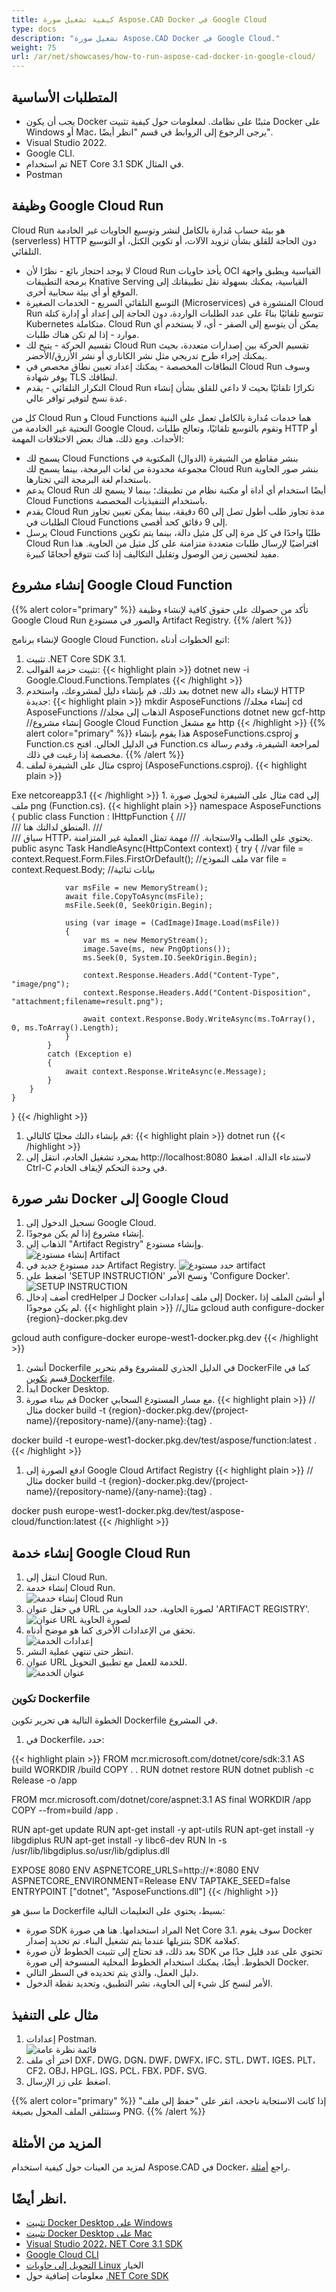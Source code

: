 ```yaml
---
title: كيفية تشغيل صورة Aspose.CAD Docker في Google Cloud
type: docs
description: "تشغيل صورة Aspose.CAD Docker في Google Cloud."
weight: 75
url: /ar/net/showcases/how-to-run-aspose-cad-docker-in-google-cloud/
---
```


## المتطلبات الأساسية

- يجب أن يكون Docker مثبتًا على نظامك. لمعلومات حول كيفية تثبيت Docker على Windows أو Mac، يرجى الرجوع إلى الروابط في قسم "انظر أيضًا".
- Visual Studio 2022.
- Google CLI.
- تم استخدام NET Core 3.1 SDK في المثال.
- Postman

## وظيفة Google Cloud Run

Cloud Run هو بيئة حساب مُدارة بالكامل لنشر وتوسيع الحاويات غير الخادمة (serverless) HTTP دون الحاجة للقلق بشأن تزويد الآلات، أو تكوين الكتل، أو التوسيع التلقائي.

- لا يوجد احتجاز بائع - نظرًا لأن Cloud Run يأخذ حاويات OCI القياسية ويطبق واجهة برمجة التطبيقات Knative Serving القياسية، يمكنك بسهولة نقل تطبيقاتك إلى الموقع أو أي بيئة سحابية أخرى.
- التوسع التلقائي السريع - الخدمات الصغيرة (Microservices) المنشورة في Cloud Run تتوسع تلقائيًا بناءً على عدد الطلبات الواردة، دون الحاجة إلى إعداد أو إدارة كتلة Kubernetes متكاملة. Cloud Run يمكن أن يتوسع إلى الصفر - أي، لا يستخدم أي موارد - إذا لم تكن هناك طلبات.
- تقسيم الحركة - يتيح لك Cloud Run تقسيم الحركة بين إصدارات متعددة، بحيث يمكنك إجراء طرح تدريجي مثل نشر الكاناري أو نشر الأزرق/الأخضر.
- النطاقات المخصصة - يمكنك إعداد تعيين نطاق مخصص في Cloud Run وسوف يوفر شهادة TLS لنطاقك.
- التكرار التلقائي - يقدم Cloud Run تكرارًا تلقائيًا بحيث لا داعي للقلق بشأن إنشاء عدة نسخ لتوفير توافر عالي.

كل من Cloud Run و Cloud Functions هما خدمات مُدارة بالكامل تعمل على البنية التحتية غير الخادمة من Google Cloud، وتقوم بالتوسع تلقائيًا، وتعالج طلبات HTTP أو الأحداث. ومع ذلك، هناك بعض الاختلافات المهمة:

- يسمح لك Cloud Functions بنشر مقاطع من الشيفرة (الدوال) المكتوبة في مجموعة محدودة من لغات البرمجة، بينما يسمح لك Cloud Run بنشر صور الحاوية باستخدام لغة البرمجة التي تختارها.
- يدعم Cloud Run أيضًا استخدام أي أداة أو مكتبة نظام من تطبيقك؛ بينما لا يسمح لك Cloud Functions باستخدام التنفيذيات المخصصة.
- يقدم Cloud Run مدة تجاوز طلب أطول تصل إلى 60 دقيقة، بينما يمكن تعيين تجاوز الطلبات في Cloud Functions إلى 9 دقائق كحد أقصى.
- يرسل Cloud Functions طلبًا واحدًا في كل مرة إلى كل مثيل دالة، بينما يتم تكوين Cloud Run افتراضيًا لإرسال طلبات متعددة متزامنة على كل مثيل من الحاوية. هذا مفيد لتحسين زمن الوصول وتقليل التكاليف إذا كنت تتوقع أحجامًا كبيرة.

## إنشاء مشروع Google Cloud Function

{{% alert color="primary" %}} 
تأكد من حصولك على حقوق كافية لإنشاء وظيفة Google Cloud Run والصور في مستودع Artifact Registry.
{{% /alert %}}

لإنشاء برنامج Google Cloud Function، اتبع الخطوات أدناه:

1. تثبيت .NET Core SDK 3.1.
1. تثبيت حزمة القوالب:
{{< highlight plain >}}
dotnet new -i Google.Cloud.Functions.Templates
{{< /highlight >}}
1. بعد ذلك، قم بإنشاء دليل لمشروعك، واستخدم dotnet new لإنشاء دالة HTTP جديدة:
{{< highlight plain >}}
mkdir AsposeFunctions //إنشاء مجلد
cd AsposeFunctions //الذهاب إلى مجلد AsposeFunctions
dotnet new gcf-http //إنشاء مشروع Google Cloud Function مع مشغل http
{{< /highlight >}}
{{% alert color="primary" %}} 
هذا يقوم بإنشاء AsposeFunctions.csproj و Function.cs في الدليل الحالي. افتح Function.cs لمراجعة الشيفرة، وقدم رسالة مخصصة إذا رغبت في ذلك.
{{% /alert %}}
1. مثال على الشيفرة لملف csproj (AsposeFunctions.csproj).
{{< highlight plain >}}
<Project Sdk="Microsoft.NET.Sdk">
  <PropertyGroup>
    <OutputType>Exe</OutputType>
    <TargetFramework>netcoreapp3.1</TargetFramework>
  </PropertyGroup>

  <ItemGroup>
    <PackageReference Include="Aspose.CAD" Version="22.7.0" />
    <PackageReference Include="Google.Cloud.Functions.Hosting" Version="1.0.0" />
  </ItemGroup>
</Project>
{{< /highlight >}}
1. مثال على الشيفرة لتحويل صورة cad إلى ملف png (Function.cs).
{{< highlight plain >}}
namespace AsposeFunctions
{
    public class Function : IHttpFunction
    {
        /// <summary>
        /// المنطق لدالتك هنا.
        /// </summary>
        /// <param name="context">سياق HTTP، يحتوي على الطلب والاستجابة.</param>
        /// <returns>مهمة تمثل العملية غير المتزامنة.</returns>
        public async Task HandleAsync(HttpContext context)
        {
            try
            {
                //var file = context.Request.Form.Files.FirstOrDefault(); //ملف النموذج
                var file = context.Request.Body; //بيانات ثنائية
                
                var msFile = new MemoryStream();
                await file.CopyToAsync(msFile);
                msFile.Seek(0, SeekOrigin.Begin);
                
                using (var image = (CadImage)Image.Load(msFile))
                {
                    var ms = new MemoryStream();
                    image.Save(ms, new PngOptions());
                    ms.Seek(0, System.IO.SeekOrigin.Begin);

                    context.Response.Headers.Add("Content-Type", "image/png");
                    context.Response.Headers.Add("Content-Disposition", "attachment;filename=result.png");

                    await context.Response.Body.WriteAsync(ms.ToArray(), 0, ms.ToArray().Length);
                }
            }
            catch (Exception e)
            {
                await context.Response.WriteAsync(e.Message);
            }
        }
    }
}
{{< /highlight >}}
1. قم بإنشاء دالتك محليًا كالتالي:
{{< highlight plain >}}
dotnet run
{{< /highlight >}}
1. بمجرد تشغيل الخادم، انتقل إلى http://localhost:8080 لاستدعاء الدالة. اضغط Ctrl-C في وحدة التحكم لإيقاف الخادم.

## نشر صورة Docker إلى Google Cloud

1. تسجيل الدخول إلى Google Cloud.
1. إنشاء مشروع إذا لم يكن موجودًا.
1. الذهاب إلى "Artifact Registry" وإنشاء مستودع.<br>
![إنشاء مستودع Artifact](/_assets/showcases/google/create-artifact-repository.png)<br>
1. حدد مستودع جديد في Artifact Registry.
![حدد مستودع artifact](/_assets/showcases/google/select-artifact.png)<br>
1. اضغط على 'SETUP INSTRUCTION' ونسخ الأمر 'Configure Docker'.<br>
![SETUP INSTRUCTION](/_assets/showcases/google/setup-instruction.png)<br>
1. أضف إدخال credHelper لـ Docker إلى ملف إعدادات Docker، أو أنشئ الملف إذا لم يكن موجودًا.
{{< highlight plain >}}
//مثال
gcloud auth configure-docker {region}-docker.pkg.dev

gcloud auth configure-docker europe-west1-docker.pkg.dev
{{< /highlight >}}
1. أنشئ Dockerfile في الدليل الجذري للمشروع وقم بتحرير DockerFile كما في قسم <a href="#configuring-a-dockerfile">تكوين Dockerfile</a>.
1. ابدأ Docker Desktop.
1. قم ببناء صورة Docker مع مسار المستودع السحابي.
{{< highlight plain >}}
//مثال
docker build -t {region}-docker.pkg.dev/{project-name}/{repository-name}/{any-name}:{tag} .

docker build -t europe-west1-docker.pkg.dev/test/aspose/function:latest .
{{< /highlight >}}
1. ادفع الصورة إلى Google Cloud Artifact Registry
{{< highlight plain >}}
//مثال
docker build -t {region}-docker.pkg.dev/{project-name}/{repository-name}/{any-name}:{tag} .

docker push europe-west1-docker.pkg.dev/test/aspose-cloud/function:latest
{{< /highlight >}}

## إنشاء خدمة Google Cloud Run 

1. انتقل إلى Cloud Run.
1. إنشاء خدمة Cloud Run.<br>
![إنشاء خدمة Cloud Run](/_assets/showcases/google/create-cloud-run-service.png)<br>
1. في حقل عنوان URL لصورة الحاوية، حدد الحاوية من 'ARTIFACT REGISTRY'.<br>
![عنوان URL لصورة الحاوية](/_assets/showcases/google/container-url.png)<br>
1. تحقق من الإعدادات الأخرى كما هو موضح أدناه.<br>
![إعدادات الخدمة](/_assets/showcases/google/cloud-run-service-settings.png)<br>
1. انتظر حتى تنتهي عملية النشر.
1. عنوان URL للخدمة للعمل مع تطبيق التحويل.<br>
![عنوان الخدمة](/_assets/showcases/google/url-service.png)<br>

### تكوين Dockerfile

 الخطوة التالية هي تحرير تكوين Dockerfile في المشروع.

1. في Dockerfile، حدد:

{{< highlight plain >}}
FROM mcr.microsoft.com/dotnet/core/sdk:3.1 AS build
WORKDIR /build
COPY . .
RUN dotnet restore
RUN dotnet publish -c Release -o /app

FROM mcr.microsoft.com/dotnet/core/aspnet:3.1 AS final
WORKDIR /app
COPY --from=build /app .

RUN apt-get update
RUN apt-get install -y apt-utils
RUN apt-get install -y libgdiplus
RUN apt-get install -y libc6-dev 
RUN ln -s /usr/lib/libgdiplus.so/usr/lib/gdiplus.dll

EXPOSE 8080
ENV ASPNETCORE_URLS=http://*:8080
ENV ASPNETCORE_ENVIRONMENT=Release
ENV TAPTAKE_SEED=false
ENTRYPOINT ["dotnet", "AsposeFunctions.dll"]
{{< /highlight >}}

 ما سبق هو Dockerfile بسيط، يحتوي على التعليمات التالية:

- صورة SDK المراد استخدامها. هنا هي صورة Net Core 3.1. سوف يقوم Docker بتنزيلها عندما يتم تشغيل البناء. تم تحديد إصدار SDK كعلامة.
- بعد ذلك، قد تحتاج إلى تثبيت الخطوط لأن صورة SDK تحتوي على عدد قليل جدًا من الخطوط. أيضًا، يمكنك استخدام الخطوط المحلية المنسوخة إلى صورة Docker.
- دليل العمل، والذي يتم تحديده في السطر التالي.
- الأمر لنسخ كل شيء إلى الحاوية، نشر التطبيق، وتحديد نقطة الدخول.

## مثال على التنفيذ

1. إعدادات Postman.<br>
![قائمة نظرة عامة](/_assets/showcases/google/postman-settings.png)<br>
1. اختر أي ملف DXF، DWG، DGN، DWF، DWFX، IFC، STL، DWT، IGES، PLT، CF2، OBJ، HPGL، IGS، PCL، FBX، PDF، SVG.
1. اضغط على زر الإرسال.

{{% alert color="primary" %}} 
إذا كانت الاستجابة ناجحة، انقر على "حفظ إلى ملف" وستتلقى الملف المحول بصيغة PNG.
{{% /alert %}}

## المزيد من الأمثلة

لمزيد من العينات حول كيفية استخدام Aspose.CAD في Docker، راجع [أمثلة](https://github.com/aspose-cad/Aspose.CAD-Documentation).

## انظر أيضًا.

- [تثبيت Docker Desktop على Windows](https://docs.docker.com/docker-for-windows/install/)
- [تثبيت Docker Desktop على Mac](https://docs.docker.com/docker-for-mac/install/)
- [Visual Studio 2022، NET Core 3.1 SDK](https://docs.microsoft.com/en-us/dotnet/core/install/windows?tabs=netcore31#dependencies)
- [Google Cloud CLI](https://cloud.google.com/sdk/docs/install)
- [التحويل إلى حاويات Linux](https://docs.docker.com/docker-for-windows/#switch-between-windows-and-linux-containers) الخيار
- معلومات إضافية حول [.NET Core SDK](https://hub.docker.com/_/microsoft-dotnet-sdk)